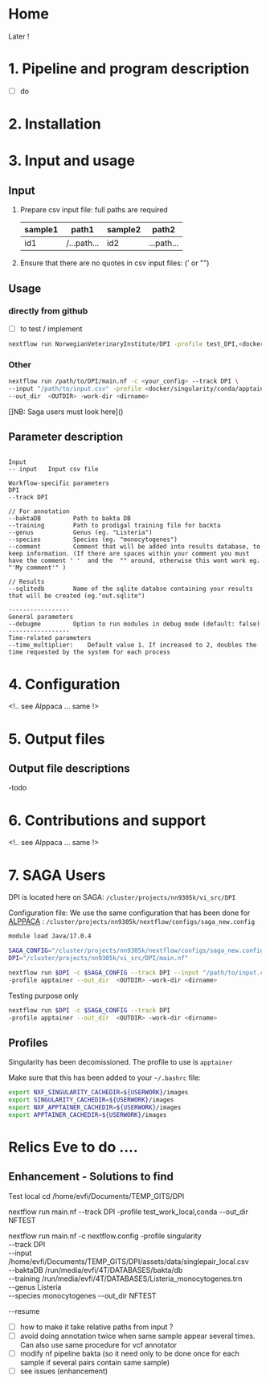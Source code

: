 <!-- following håkons wiki ... need to finish then we can put in wiki -->

# Home

Later !

# 1. Pipeline and program description

- [ ] do

# 2. Installation

# 3. Input and usage

## Input

1. Prepare csv input file: full paths are required

   | sample1 | path1       | sample2 | path2      |
   | ------- | ----------- | ------- | ---------- |
   | id1     | /...path... | id2     | ...path... |

2. Ensure that there are no quotes in csv input files: (' or "")

## Usage

### directly from github

- [ ] to test / implement

```bash
nextflow run NorwegianVeterinaryInstitute/DPI -profile test_DPI,<docker/singularity/conda/apptainer> --out_dir  <OUTDIR>
```

### Other

```bash
nextflow run /path/to/DPI/main.nf -c <your_config> --track DPI \
--input "/path/to/input.csv" -profile <docker/singularity/conda/apptainer> \
--out_dir  <OUTDIR> -work-dir <dirname>
```

[]NB: Saga users must look here]()

<!-- planned more track so ...-->

## Parameter description

```

Input
-- input   Input csv file

Workflow-specific parameters
DPI
--track DPI

// For annotation
--baktaDB         Path to bakta DB
--training        Path to prodigal training file for backta
--genus           Genus (eg. "Listeria")
--species         Species (eg. "monocytogenes")
--comment         Comment that will be added into results database, to keep information. (If there are spaces within your comment you must have the comment ' '  and the  "" around, otherwise this wont work eg. "'My comment'" )

// Results
--sqlitedb        Name of the sqlite databse containing your results that will be created (eg."out.sqlite")

-----------------
General parameters
--debugme         Option to run modules in debug mode (default: false)
-----------------
Time-related parameters
--time_multiplier:    Default value 1. If increased to 2, doubles the time requested by the system for each process

```

# 4. Configuration

<!.. see Alppaca ... same !>

# 5. Output files

## Output file descriptions

-todo

# 6. Contributions and support

<!.. see Alppaca ... same !>

# 7. SAGA Users

DPI is located here on SAGA: `/cluster/projects/nn9305k/vi_src/DPI`

Configuration file: We use the same configuration that has been done for [ALPPACA](https://github.com/NorwegianVeterinaryInstitute/ALPPACA) : `/cluster/projects/nn9305k/nextflow/configs/saga_new.config`

```bash
module load Java/17.0.4

SAGA_CONFIG="/cluster/projects/nn9305k/nextflow/configs/saga_new.config"
DPI="/cluster/projects/nn9305k/vi_src/DPI/main.nf"

nextflow run $DPI -c $SAGA_CONFIG --track DPI --input "/path/to/input.csv" \
-profile apptainer --out_dir  <OUTDIR> -work-dir <dirname>
```

Testing purpose only

```bash
nextflow run $DPI -c $SAGA_CONFIG --track DPI
-profile apptainer --out_dir  <OUTDIR> -work-dir <dirname>
```

## Profiles

Singularity has been decomissioned. The profile to use is `apptainer`

Make sure that this has been added to your `~/.bashrc` file:

```bash
export NXF_SINGULARITY_CACHEDIR=${USERWORK}/images
export SINGULARITY_CACHEDIR=${USERWORK}/images
export NXF_APPTAINER_CACHEDIR=${USERWORK}/images
export APPTAINER_CACHEDIR=${USERWORK}/images
```

# Relics Eve to do ....

## Enhancement - Solutions to find

Test local
cd /home/evfi/Documents/TEMP_GITS/DPI

nextflow run main.nf --track DPI -profile test_work_local,conda --out_dir NFTEST

nextflow run main.nf -c nextflow.config -profile singularity \
--track DPI \
--input /home/evfi/Documents/TEMP_GITS/DPI/assets/data/singlepair_local.csv \
--baktaDB /run/media/evfi/4T/DATABASES/bakta/db \
--training /run/media/evfi/4T/DATABASES/Listeria_monocytogenes.trn \
--genus Listeria \
--species monocytogenes --out_dir NFTEST

 --resume

- [ ] how to make it take relative paths from input ?
- [ ] avoid doing annotation twice when same sample appear several times. Can also use same procedure for vcf annotator
- [ ] modify nf pipeline bakta (so it need only to be done once for each sample if several pairs contain same sample)
- [ ] see issues (enhancement)
